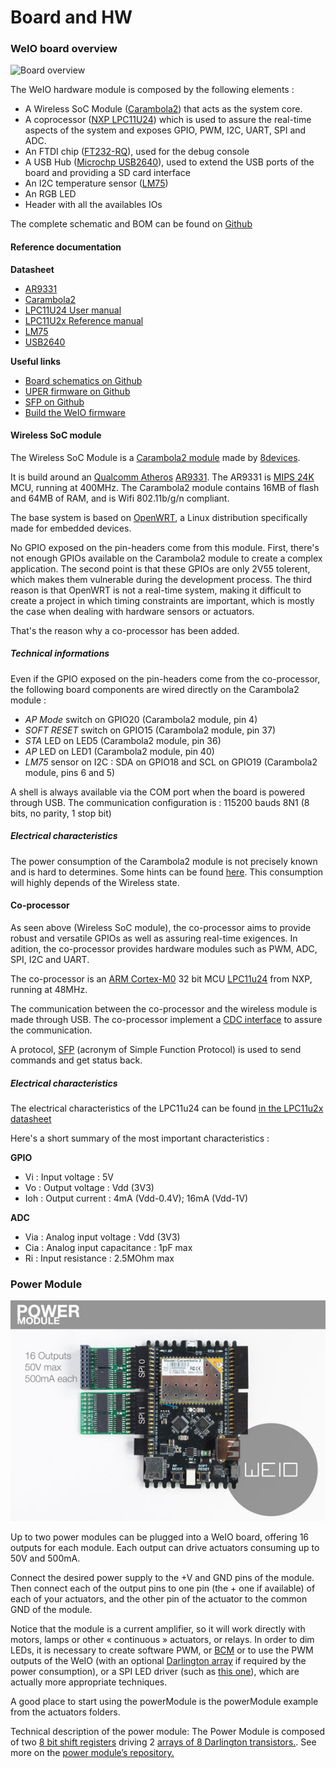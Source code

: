Board and HW
============

### WeIO board overview
![Board overview](http://we-io.net/hardware/wp-content/uploads/2015/03/specs.jpg)

The WeIO hardware module is composed by the following elements :

* A Wireless SoC Module ([Carambola2](http://www.8devices.com/carambola-2)) that acts as the system core.
* A coprocessor ([NXP LPC11U24](http://www.nxp.com/documents/data_sheet/LPC11U2X.pdf)) which is used to assure the real-time aspects of the system and exposes GPIO, PWM, I2C, UART, SPI and ADC.
* An FTDI chip ([FT232-RQ](http://www.ftdichip.com/Support/Documents/DataSheets/ICs/DS_FT232R.pdf)), used for the debug console
* A USB Hub ([Microchp USB2640](http://www.microchip.com/wwwproducts/Devices.aspx?product=USB2640)), used to extend the USB ports of the board and providing a SD card interface
* An I2C temperature sensor ([LM75](http://www.nxp.com/products/sensors/i2c_temperature_voltage_monitors/LM75BD.html))
* An RGB LED
* Header with all the availables IOs

The complete schematic and BOM can be found on [Github](https://github.com/nodesign/weioBoard)

#### Reference documentation

**Datasheet**

* [AR9331](https://www.openhacks.com/uploadsproductos/ar9331_datasheet.pdf) 
* [Carambola2](http://www.8devices.com/media/files/Carambola2%20advanced.pdf) 
* [LPC11U24 User manual](http://www.keil.com/dd/docs/datashts/arm/cortex_m0/r0p0/dui0497a_cortex_m0_r0p0_generic_ug.pdf)
* [LPC11U2x Reference manual](http://www.keil.com/dd/docs/datashts/nxp/lpc11uxx/lpc11u2x.pdf)
* [LM75](http://www.nxp.com/products/sensors/i2c_temperature_voltage_monitors/LM75BD.html)
* [USB2640](http://www.microchip.com/wwwproducts/Devices.aspx?product=USB2640) 

**Useful links**

* [Board schematics on Github](https://github.com/nodesign/weioBoard)
* [UPER firmware on Github](https://github.com/ks156/UPER)
* [SFP on Github](https://github.com/GiedriusM/SFP)
* [Build the WeIO firmware](https://github.com/nodesign/weio/wiki/Build-the-firmware)

#### Wireless SoC module
The Wireless SoC Module is a [Carambola2 module](http://www.8devices.com/carambola-2) made by [8devices](http://www.8devices.com/).

It is build around an [Qualcomm Atheros](http://www.qca.qualcomm.com/) [AR9331](https://www.openhacks.com/uploadsproductos/ar9331_datasheet.pdf).
The AR9331 is [MIPS 24K](http://www.linux-mips.org/wiki/24K) MCU, running at 400MHz.
The Carambola2 module contains 16MB of flash and 64MB of RAM, and is Wifi 802.11b/g/n compliant.

The base system is based on [OpenWRT](https://openwrt.org/), a Linux distribution specifically made for embedded devices.

No GPIO exposed on the pin-headers come from this module. First, there's not enough GPIOs available on the Carambola2 module to create a complex application. The second point is that these GPIOs are only 2V55 tolerent, which makes them vulnerable during the development process. The third reason is that OpenWRT is not a real-time system, making it difficult to create a project in which timing constraints are important, which is mostly the case when dealing with hardware sensors or actuators.

That's the reason why a co-processor has been added.

##### Technical informations
Even if the GPIO exposed on the pin-headers come from the co-processor, the following board components are wired directly on the Carambola2 module :

* *AP Mode* switch on GPIO20 (Carambola2 module, pin 4)
* *SOFT RESET* switch on GPIO15 (Carambola2 module, pin 37)
* *STA* LED on LED5 (Carambola2 module, pin 36)
* *AP* LED on LED1 (Carambola2 module, pin 40)
* *LM75* sensor on I2C : SDA on GPIO18 and SCL on GPIO19 (Carambola2 module, pins 6 and 5)

A shell is always available via the COM port when the board is powered through USB. The communication configuration is : 115200 bauds 8N1 (8 bits, no parity, 1 stop bit)

##### Electrical characteristics
The power consumption of the Carambola2 module is not precisely known and is hard to determines. Some hints can be found [here](http://jeelabs.org/2013/05/07/carambola-2-power-consumption/). This consumption will highly depends of the Wireless state.

#### Co-processor
As seen above (Wireless SoC module), the co-processor aims to provide robust and versatile GPIOs as well as assuring real-time exigences. 
In adition, the co-processor provides hardware modules such as PWM, ADC, SPI, I2C and UART. 

The co-processor is an [ARM Cortex-M0](http://www.arm.com/products/processors/cortex-m/cortex-m0.php) 32 bit MCU [LPC11u24](http://www.nxp.com/documents/data_sheet/LPC11U2X.pdf) from NXP, running at 48MHz.

The communication between the co-processor and the wireless module is made through USB. The co-processor implement a [CDC interface](http://en.wikipedia.org/wiki/USB_communications_device_class) to assure the communication.

A protocol, [SFP](https://github.com/GiedriusM/SFP/wiki) (acronym of Simple Function Protocol) is used to send commands and get status back. 

##### Electrical characteristics
The electrical characteristics of the LPC11u24 can be found [in the LPC11u2x datasheet](http://www.keil.com/dd/docs/datashts/nxp/lpc11uxx/lpc11u2x.pdf)

Here's a short summary of the most important characteristics :

**GPIO**

* Vi : Input voltage : 5V
* Vo : Output voltage : Vdd (3V3)
* Ioh : Output current : 4mA (Vdd-0.4V); 16mA (Vdd-1V)

**ADC**

* Via : Analog input voltage : Vdd (3V3)
* Cia : Analog input capacitance : 1pF max
* Ri : Input resistance : 2.5MOhm max

### Power Module
![WeIO Power Module](images/powModule.jpg)

Up to two power modules can be plugged into a WeIO board, offering 16 outputs for each module.
Each output can drive actuators consuming up to 50V and 500mA.

Connect the desired power supply to the +V and GND pins of the module.
Then connect each of the output pins to one pin (the + one if available) of each of your actuators, and the other pin of the actuator to the common GND of the module.

Notice that the module is a current amplifier, so it will work directly with motors, lamps or other « continuous » actuators, or relays.
In order to dim LEDs, it is necessary to create software PWM, or [BCM](http://www.batsocks.co.uk/readme/art_bcm_1.htm) or to use the PWM outputs of the WeIO (with an optional [Darlington array](http://be.farnell.com/fr-BE/stmicroelectronics/uln2803a/darlington-array-8npn-2803-dip18/dp/1094428) if required by the power consumption), or a SPI LED driver (such as [this one](http://be.farnell.com/fr-BE/texas-instruments/tlc5916in/ic-led-driver-8ch-pdip16/dp/1647814)), which are actually more appropriate techniques.

A good place to start using the powerModule is the powerModule example from the actuators folders. 


Technical description of the power module:
The Power Module is composed of two [8 bit shift registers](http://www.nxp.com/documents/data_sheet/74HC_HCT595.pdf) driving 2 [arrays of 8 Darlington transistors.](http://www.ti.com/lit/ds/symlink/uln2803a.pdf). See more on the [power module’s repository.](https://github.com/nodesign/weioPowerModule)
